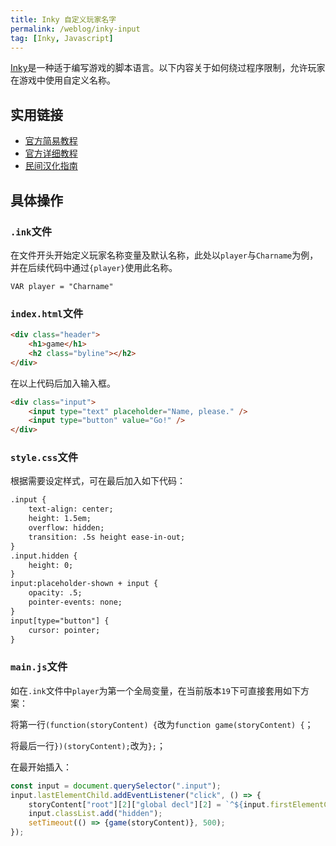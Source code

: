 ```yaml
---
title: Inky 自定义玩家名字
permalink: /weblog/inky-input
tag: [Inky, Javascript]
---
```



[Inky](https://www.inklestudios.com/ink/)是一种适于编写游戏的脚本语言。以下内容关于如何绕过程序限制，允许玩家在游戏中使用自定义名称。

<!-- more -->

## 实用链接

- [官方简易教程](https://www.inklestudios.com/ink/web-tutorial/)
- [官方详细教程](https://github.com/inkle/ink/blob/master/Documentation/WritingWithInk.md)
- [民间汉化指南](https://www.yuque.com/inky)

## 具体操作

### `.ink`文件

在文件开头开始定义玩家名称变量及默认名称，此处以`player`与`Charname`为例，并在后续代码中通过`{player}`使用此名称。

```
VAR player = "Charname"
```

### `index.html`文件

```html
<div class="header">
	<h1>game</h1>
	<h2 class="byline"></h2>
</div>
```

在以上代码后加入输入框。

```html
<div class="input">
	<input type="text" placeholder="Name, please." />
	<input type="button" value="Go!" />
</div>
```

### `style.css`文件

根据需要设定样式，可在最后加入如下代码：

```html
.input {
	text-align: center;
	height: 1.5em;
	overflow: hidden;
	transition: .5s height ease-in-out;
}
.input.hidden {
	height: 0;
}
input:placeholder-shown + input {
	opacity: .5;
	pointer-events: none;
}
input[type="button"] {
	cursor: pointer;
}
```

### `main.js`文件

如在`.ink`文件中`player`为第一个全局变量，在当前版本`19`下可直接套用如下方案：

将第一行`(function(storyContent) {`改为`function game(storyContent) {`；

将最后一行`})(storyContent);`改为`};`；

在最开始插入：

```javascript
const input = document.querySelector(".input");
input.lastElementChild.addEventListener("click", () => {
	storyContent["root"][2]["global decl"][2] = `^${input.firstElementChild.value}`;
	input.classList.add("hidden");
	setTimeout(() => {game(storyContent)}, 500);
});
```
